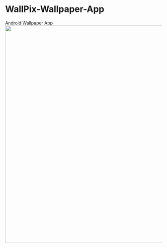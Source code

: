 # WallPix-Wallpaper-App
Android Wallpaper App
<img src="https://github.com/Arunodhai/WallPix-Wallpaper-App/assets/60264218/310a1515-cd4b-4934-8a65-532e69d52586" width="700" height="auto">
